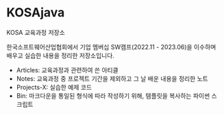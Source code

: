 # KOSAjava

KOSA 교육과정 저장소

한국소프트웨어산업협회에서 기업 멤버십 SW캠프(2022.11 - 2023.06)을 이수하며 배우고 실습한 내용을 정리한 저장소입니다.

- Articles: 교육과정과 관련하여 쓴 아티클
- Notes: 교육과정 중 프로젝트 기간을 제외하고 그 날 배운 내용을 정리한 노트
- Projects-X: 실습한 예제 코드
- Bin: 마크다운을 통일된 형식에 따라 작성하기 위해, 템플릿을 복사하는 파이썬 스크립트
